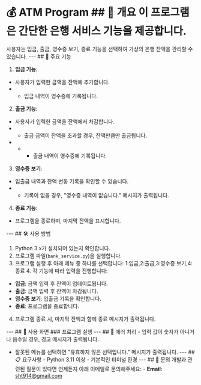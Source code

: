 # 💰 ATM Program ## 📜 개요 이 프로그램은 간단한 은행 서비스 기능을 제공합니다.
 사용자는 입금, 출금, 영수증 보기, 종료 기능을 선택하여 가상의 은행 잔액을 관리할 수 있습니다.
--- ## 📂 주요 기능 
1. **입금 기능**: 
- 사용자가 입력한 금액을 잔액에 추가합니다.
- - 입금 내역이 영수증에 기록됩니다.

 2. **출금 기능**:
- 사용자가 입력한 금액을 잔액에서 차감합니다.
- - 출금 금액이 잔액을 초과할 경우, 잔액만큼만 출금됩니다.
- - - 출금 내역이 영수증에 기록됩니다.

3. **영수증 보기**:
- 입출금 내역과 잔액 변동 기록을 확인할 수 있습니다.
- - 기록이 없을 경우, "영수증 내역이 없습니다." 메시지가 출력됩니다.

4. **종료 기능**: 
- 프로그램을 종료하며, 마지막 잔액을 표시합니다. 

--- ## 🛠️ 사용 방법
1. Python 3.x가 설치되어 있는지 확인합니다. 
2. 프로그램 파일(`bank_service.py`)을 실행합니다. 
3. 프로그램 실행 후 아래 메뉴 중 하나를 선택합니다: 1:입금,2:출급,3:영수증 보기,4:종료 4. 각 기능에 따라 입력을 진행합니다: 
- **입금**: 금액 입력 후 잔액이 업데이트됩니다. 
- **출금**: 금액 입력 후 잔액이 차감됩니다.
- **영수증 보기**: 입출금 기록을 확인합니다.
- **종료**: 프로그램을 종료합니다.

4. 프로그램 종료 시, 마지막 잔액과 함께 종료 메시지가 출력됩니다.

--- ## 🧩 사용 화면 ### 프로그램 실행 
--- ## 🐛 에러 처리 - 입력 값이 숫자가 아니거나 음수일 경우, 경고 메시지가 출력됩니다. 
- 잘못된 메뉴를 선택하면 "유효하지 않은 선택입니다." 메시지가 출력됩니다.
--- ## 📋 요구사항 - Python 3.11 이상 - 기본적인 터미널 환경
--- ## 📧 문의 개발과 관련된 질문이 있다면 언제든지 아래 이메일로 문의해주세요: - **Email**: sht914@gmail.com

























































